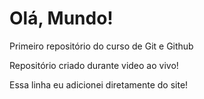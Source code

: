 # Olá, Mundo!
Primeiro repositório do curso de Git e Github

Repositório criado durante video ao vivo!

Essa linha eu adicionei diretamente do site! 
